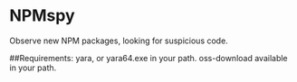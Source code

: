 # NPMspy
Observe new NPM packages, looking for suspicious code.

##Requirements:
yara, or yara64.exe in your path.
oss-download available in your path.




